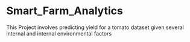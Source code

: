 # Smart_Farm_Analytics
This Project involves predicting yield for a tomato dataset given several internal and internal environmental factors
